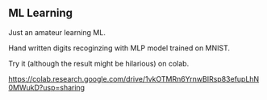## ML Learning

Just an amateur learning ML.

Hand written digits recoginzing with MLP model trained on MNIST.

Try it (although the result might be hilarious) on colab.

https://colab.research.google.com/drive/1vkOTMRn6YrnwBIRsp83efupLhN0MWukD?usp=sharing
